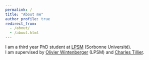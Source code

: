 ```yaml
---
permalink: /
title: "About me"
author_profile: true
redirect_from: 
  - /about/
  - /about.html
---
```


I am a third year PhD student at [LPSM](https://www.lpsm.paris/) (Sorbonne Université). \
I am supervised by [Olivier Wintenberger](http://wintenberger.fr/) (LPSM) and [Charles Tillier](http://tillier.perso.math.cnrs.fr/).
